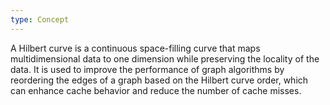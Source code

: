 ```yaml
---
type: Concept
---
```


A Hilbert curve is a continuous space-filling curve that maps multidimensional data to one dimension while preserving the locality of the data. It is used to improve the performance of graph algorithms by reordering the edges of a graph based on the Hilbert curve order, which can enhance cache behavior and reduce the number of cache misses.